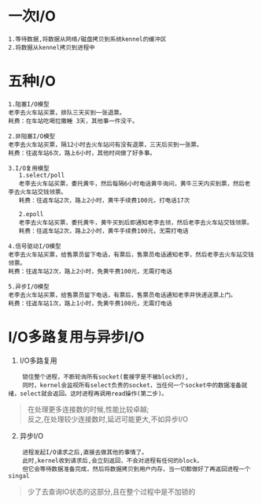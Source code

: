 # 一次I/O
```
1.等待数据,将数据从网络/磁盘拷贝到系统kennel的缓冲区
2.将数据从kennel拷贝到进程中
```

# 五种I/O
```
1.阻塞I/O模型
老李去火车站买票，排队三天买到一张退票。
耗费：在车站吃喝拉撒睡 3天，其他事一件没干。

2.非阻塞I/O模型
老李去火车站买票，隔12小时去火车站问有没有退票，三天后买到一张票。
耗费：往返车站6次，路上6小时，其他时间做了好多事。

3.I/O复用模型
   1.select/poll
   老李去火车站买票，委托黄牛，然后每隔6小时电话黄牛询问，黄牛三天内买到票，然后老李去火车站交钱领票。
   耗费：往返车站2次，路上2小时，黄牛手续费100元，打电话17次

   2.epoll
   老李去火车站买票，委托黄牛，黄牛买到后即通知老李去领，然后老李去火车站交钱领票。
   耗费：往返车站2次，路上2小时，黄牛手续费100元，无需打电话

4.信号驱动I/O模型
老李去火车站买票，给售票员留下电话，有票后，售票员电话通知老李，然后老李去火车站交钱领票。
耗费：往返车站2次，路上2小时，免黄牛费100元，无需打电话

5.异步I/O模型
老李去火车站买票，给售票员留下电话，有票后，售票员电话通知老李并快递送票上门。
耗费：往返车站1次，路上1小时，免黄牛费100元，无需打电话
```

# I/O多路复用与异步I/O
1. I/O多路复用
```
    锁住整个进程，不断轮询所有socket(套接字是不被block的),
    同时，kernel会监视所有select负责的socket，当任何一个socket中的数据准备就绪，select就会返回。这时进程再调用read操作(第二步)。
```
> 在处理更多连接数的时候,性能比较卓越;   
> 反之,在处理较少连接数时,延迟可能更大,不如异步I/O
2. 异步I/O
```
    进程发起I/O请求之后,直接去做其他的事情了。
    此时,kernel收到请求后,会立刻返回，不会对进程有任何的block，
    但它会等待数据准备完成，然后将数据拷贝到用户内存，当一切都做好了再返回进程一个singal
```
> 少了去查询IO状态的这部分,且在整个过程中是不加锁的

